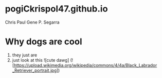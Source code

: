 # pogiCkrispol47.github.io
Chris Paul Gene P. Segarra
# Why dogs are cool 
1. they just are
2. just look at this
![cute dawg] (![https://upload.wikimedia.org/wikipedia/commons/4/4a/Black_Labrador_Retriever_portrait.jpg])
